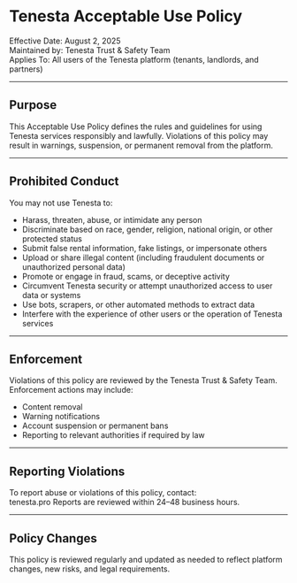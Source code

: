 # Tenesta Acceptable Use Policy

Effective Date: August 2, 2025  
Maintained by: Tenesta Trust & Safety Team  
Applies To: All users of the Tenesta platform (tenants, landlords, and partners)

---

## Purpose

This Acceptable Use Policy defines the rules and guidelines for using Tenesta services responsibly and lawfully. Violations of this policy may result in warnings, suspension, or permanent removal from the platform.

---

## Prohibited Conduct

You may not use Tenesta to:

- Harass, threaten, abuse, or intimidate any person  
- Discriminate based on race, gender, religion, national origin, or other protected status  
- Submit false rental information, fake listings, or impersonate others  
- Upload or share illegal content (including fraudulent documents or unauthorized personal data)  
- Promote or engage in fraud, scams, or deceptive activity  
- Circumvent Tenesta security or attempt unauthorized access to user data or systems  
- Use bots, scrapers, or other automated methods to extract data  
- Interfere with the experience of other users or the operation of Tenesta services

---

## Enforcement

Violations of this policy are reviewed by the Tenesta Trust & Safety Team. Enforcement actions may include:

- Content removal  
- Warning notifications  
- Account suspension or permanent bans  
- Reporting to relevant authorities if required by law

---

## Reporting Violations

To report abuse or violations of this policy, contact:  
tenesta.pro
Reports are reviewed within 24–48 business hours.

---

## Policy Changes

This policy is reviewed regularly and updated as needed to reflect platform changes, new risks, and legal requirements.
